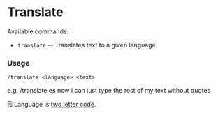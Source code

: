 # Translate

Available commands:
- `translate`     -- Translates text to a given language 

### Usage 

```
/translate <language> <text>
```
e.g.  /translate es now i can just type the rest of my text without quotes

🗒 Language is [two letter code](https://meta.wikimedia.org/wiki/Template:List_of_language_names_ordered_by_code). 
